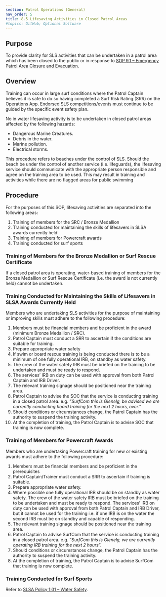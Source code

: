 ```yaml
---
section: Patrol Operations (General)
nav_order: 5
title: 8.5 Lifesaving Activities in Closed Patrol Areas
#topics: GitHub; Optional Software
---
```


## Purpose

To provide clarity for SLS activities that can be undertaken in a patrol area which has been closed to the public or in response to [SOP 9.1 – Emergency Patrol Area Closure and Evacuation](#_9.1_Emergency_Patrol).

## Overview

Training can occur in large surf conditions where the Patrol Captain believes it is safe to do so having completed a Surf Risk Rating (SRR) on the Operations App. Endorsed SLS competitions/events must continue to be guided by the specific event safety plan.

No in water lifesaving activity is to be undertaken in closed patrol areas affected by the following hazards:

- Dangerous Marine Creatures.
- Debris in the water.
- Marine pollution.
- Electrical storms.

This procedure refers to beaches under the control of SLS. Should the beach be under the control of another service (i.e. lifeguards), the lifesaving service should communicate with the appropriate person responsible and agree on the training area to be used. This may result in training and activities while there are no flagged areas for public swimming

## Procedure

For the purposes of this SOP, lifesaving activities are separated into the following areas:

1. Training of members for the SRC / Bronze Medallion
2. Training conducted for maintaining the skills of lifesavers in SLSA awards currently held
3. Training of members for Powercraft awards
4. Training conducted for surf sports

### Training of Members for the Bronze Medallion or Surf Rescue Certificate

If a closed patrol area is operating, water-based training of members for the Bronze Medallion or Surf Rescue Certificate (i.e. the award is not currently held) cannot be undertaken.

### Training Conducted for Maintaining the Skills of Lifesavers in SLSA Awards Currently Held

Members who are undertaking SLS activities for the purpose of maintaining or improving skills must adhere to the following procedure:

1. Members must be financial members and be proficient in the award (minimum Bronze Medallion / SRC).
2. Patrol Captain must conduct a SRR to ascertain if the conditions are suitable for training.
3. Prepare appropriate water safety
4. If swim or board rescue training is being conducted there is to be a minimum of one fully operational IRB, on standby as water safety.
5. The crew of the water safety IRB must be briefed on the training to be undertaken and must be ready to respond.
6. The services’ IRB on duty can be used with approval from both Patrol Captain and IRB Driver.
7. The relevant training signage should be positioned near the training area.
8. Patrol Captain to advise the SOC that the service is conducting training in a closed patrol area. e.g. “_SurfCom this is Glenelg, be advised we are currently conducting board training for the next 2 hours, over_.”
9. Should conditions or circumstances change, the Patrol Captain has the authority to suspend the training activity.
10. At the completion of training, the Patrol Captain is to advise SOC that training is now complete.

### Training of Members for Powercraft Awards

Members who are undertaking Powercraft training for new or existing awards must adhere to the following procedure:

1. Members must be financial members and be proficient in the prerequisites
2. Patrol Captain/Trainer must conduct a SRR to ascertain if training is suitable.
3. Prepare appropriate water safety.
4. Where possible one fully operational IRB should be on standby as water safety. The crew of the water safety IRB must be briefed on the training to be undertaken and must be ready to respond. The services’ IRB on duty can be used with approval from both Patrol Captain and IRB Driver, but it cannot be used for the training i.e. if one IRB is on the water the second IRB must be on standby and capable of responding.
5. The relevant training signage should be positioned near the training area.
6. Patrol Captain to advise SurfCom that the service is conducting training in a closed patrol area. e.g. “_SurfCom this is Glenelg, we are currently operating IRB training for the next 2 hours_”.
7. Should conditions or circumstances change, the Patrol Captain has the authority to suspend the training activity.
8. At the completion of training, the Patrol Captain is to advise SurfCom that training is now complete.

### Training Conducted for Surf Sports

Refer to [SLSA Policy 1.01 – Water Safety](https://members.sls.com.au/members/document_library/1/media/929).